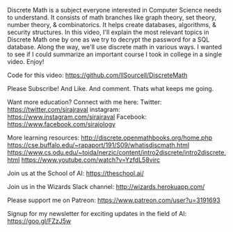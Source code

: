 Discrete Math is a subject everyone interested in Computer Science needs to understand. It consists of math branches like graph theory, set theory, number theory, & combinatorics. It helps create databases, algorithms, & security structures. In this video, I'll explain the most relevant topics in Discrete Math one by one as we try to decrypt the password for a SQL database. Along the way, we'll use discrete math in various ways. I wanted to see if I could summarize an important course I took in college in a single video. Enjoy! 

Code for this video: 
https://github.com/llSourcell/DiscreteMath

Please Subscribe! And Like. And comment. Thats what keeps me going.

Want more education? Connect with me here:
Twitter: https://twitter.com/sirajraval
instagram: https://www.instagram.com/sirajraval
Facebook: https://www.facebook.com/sirajology

More learning resources:
http://discrete.openmathbooks.org/home.php
https://cse.buffalo.edu/~rapaport/191/S09/whatisdiscmath.html
https://www.cs.odu.edu/~toida/nerzic/content/intro2discrete/intro2discrete.html
https://www.youtube.com/watch?v=YzfdL58virc

Join us at the School of AI:
https://theschool.ai/

Join us in the Wizards Slack channel:
http://wizards.herokuapp.com/

Please support me on Patreon:
https://www.patreon.com/user?u=3191693

Signup for my newsletter for exciting updates in the field of AI:
https://goo.gl/FZzJ5w
